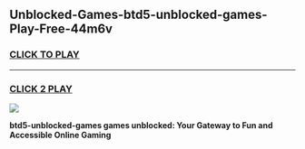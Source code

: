 
## Unblocked-Games-btd5-unblocked-games-Play-Free-44m6v
<h3>
<a href="https://premium76.site?title=btd5-unblocked-games&ref=15A">CLICK TO PLAY</a></h3>
<hr>

<h3>
<a href="https://premium76.site?title=btd5-unblocked-games&ref=15A">CLICK 2 PLAY</a>
  
</h3>

<a href="https://premium76.site?title=btd5-unblocked-games&ref=15A"><img src="https://clearcache.store/games.png"></a>


**btd5-unblocked-games games unblocked: Your Gateway to Fun and Accessible Online Gaming**
